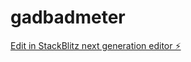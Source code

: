 # gadbadmeter

[Edit in StackBlitz next generation editor ⚡️](https://stackblitz.com/~/github.com/karmasakshi/gadbadmeter)